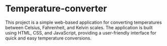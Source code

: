 # Temperature-converter
This project is a simple web-based application for converting temperatures between Celsius, Fahrenheit, and Kelvin scales. The application is built using HTML, CSS, and JavaScript, providing a user-friendly interface for quick and easy temperature conversions.
